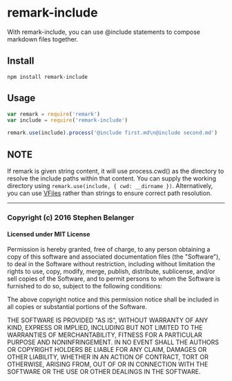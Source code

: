 # remark-include

With remark-include, you can use @include statements to compose markdown
files together.

## Install

```console
npm install remark-include
```

## Usage

```js
var remark = require('remark')
var include = require('remark-include')

remark.use(include).process('@include first.md\n@include second.md')
```

## NOTE

If remark is given string content, it will use process.cwd() as the directory
to resolve the include paths within that content. You can supply the working
directory using `remark.use(include, { cwd: __dirname })`. Alternatively,
you can use [VFiles](http://npmjs.org/package/vfile) rather than strings to
ensure correct path resolution.

---

### Copyright (c) 2016 Stephen Belanger
#### Licensed under MIT License

Permission is hereby granted, free of charge, to any person obtaining a copy of this software and associated documentation files (the "Software"), to deal in the Software without restriction, including without limitation the rights to use, copy, modify, merge, publish, distribute, sublicense, and/or sell copies of the Software, and to permit persons to whom the Software is furnished to do so, subject to the following conditions:

The above copyright notice and this permission notice shall be included in all copies or substantial portions of the Software.

THE SOFTWARE IS PROVIDED "AS IS", WITHOUT WARRANTY OF ANY KIND, EXPRESS OR IMPLIED, INCLUDING BUT NOT LIMITED TO THE WARRANTIES OF MERCHANTABILITY, FITNESS FOR A PARTICULAR PURPOSE AND NONINFRINGEMENT. IN NO EVENT SHALL THE AUTHORS OR COPYRIGHT HOLDERS BE LIABLE FOR ANY CLAIM, DAMAGES OR OTHER LIABILITY, WHETHER IN AN ACTION OF CONTRACT, TORT OR OTHERWISE, ARISING FROM, OUT OF OR IN CONNECTION WITH THE SOFTWARE OR THE USE OR OTHER DEALINGS IN THE SOFTWARE.
